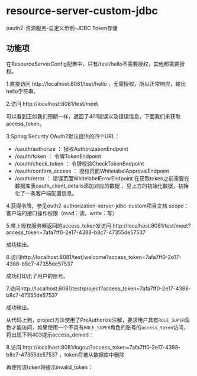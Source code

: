 # resource-server-custom-jdbc

oauth2-资源服务-自定义示例-JDBC Token存储

## 功能项

在ResourceServerConfig配置中，只有/test/hello不需要授权，其他都需要授权。

1.直接访问 http://localhost:8081/test/hello ，无需授权，所以正常响应，输出hello字符串。

2.访问 http://localhost:8081/test/meet

可以看到正如我们预期一样，返回了401错误以及错误信息，下面我们来获取access_token。

3.Spring Security OAuth2默认提供的四个URL：

- /oauth/authorize ： 授权AuthorizationEndpoint
- /oauth/token ： 令牌TokenEndpoint
- /oauth/check_token ： 令牌校验CheckTokenEndpoint
- /oauth/confirm_access ： 授权页面WhitelabelApprovalEndpoint
- /oauth/error ： 错误页面WhitelabelErrorEndpoint
在获取token之前需要在数据库表oauth_client_details添加对应的数据 ，见上方的初始化数据，初始化了一条客户端配置信息。 

4.获得令牌，参见outh2-authorization-server-jdbc-custom项目文档
scope：客户端的接口操作权限（read：读，write：写）

5.带上授权服务器返回的access_token发访问 http://localhost:8081/test/meet?access_token=7afa7ff0-2e17-4388-b8c7-47355de57537

成功输出。

6.访问http://localhost:8081/test/welcome?access_token=7afa7ff0-2e17-4388-b8c7-47355de57537

成功打印出了用户的账号。

7.访问http://localhost:8081/test/project?access_token=7afa7ff0-2e17-4388-b8c7-47355de57537

成功输出。

从代码上到，project方法使用了PreAuthorize注解，要求用户具有`ROLE_SUPER`角色才能访问，如果使用一个不具有`ROLE_SUPER`角色的账号的`access_token`访问，将出现下列403提示access_denied：

8.访问 http://localhost:8081/logout?access_token=7afa7ff0-2e17-4388-b8c7-47355de57537 ，token将被从数据库中删除

再使用该token将提示invalid_token： 




 